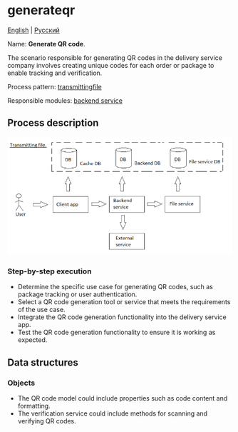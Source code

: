 # generateqr

[English](generateqr.md) | [Русский](generateqr.ru.md)

Name: **Generate QR code**.

The scenario responsible for generating QR codes in the delivery service company involves creating unique codes for each order or package to enable tracking and verification. 

Process pattern: [transmittingfile](../../processpatterns/transmittingfile.md)

Responsible modules: [backend service](../../backend/fileservice.md)

## Process description

![transmittingfile_overall](../../img/transmittingfile_overall.png)

### Step-by-step execution

- Determine the specific use case for generating QR codes, such as package tracking or user authentication.
- Select a QR code generation tool or service that meets the requirements of the use case.
- Integrate the QR code generation functionality into the delivery service app.
- Test the QR code generation functionality to ensure it is working as expected.

## Data structures

### Objects 

- The QR code model could include properties such as code content and formatting. 
- The verification service could include methods for scanning and verifying QR codes.
